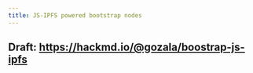 ```yaml
---
title: JS-IPFS powered bootstrap nodes
---
```


## Draft: https://hackmd.io/@gozala/boostrap-js-ipfs

